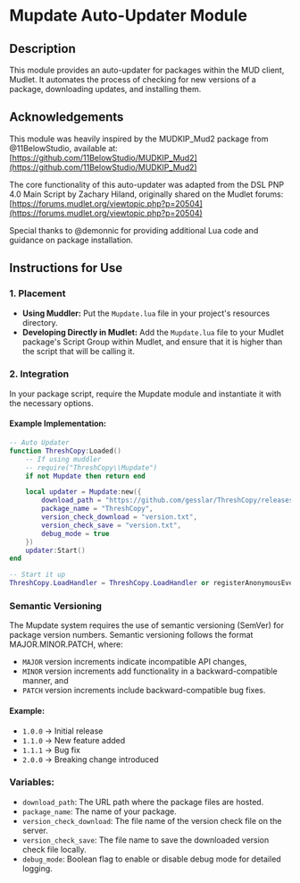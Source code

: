 # Mupdate Auto-Updater Module

## Description
This module provides an auto-updater for packages within the MUD client, Mudlet. It automates the process of checking for new versions of a package, downloading updates, and installing them.

## Acknowledgements
This module was heavily inspired by the MUDKIP_Mud2 package from @11BelowStudio, available at:
[https://github.com/11BelowStudio/MUDKIP_Mud2](https://github.com/11BelowStudio/MUDKIP_Mud2)

The core functionality of this auto-updater was adapted from the DSL PNP 4.0 Main Script by Zachary Hiland, originally shared on the Mudlet forums:
[https://forums.mudlet.org/viewtopic.php?p=20504](https://forums.mudlet.org/viewtopic.php?p=20504)

Special thanks to @demonnic for providing additional Lua code and guidance on package installation.

## Instructions for Use

### 1. Placement
- **Using Muddler:** Put the `Mupdate.lua` file in your project's resources directory.
- **Developing Directly in Mudlet:** Add the `Mupdate.lua` file to your Mudlet package's Script Group within Mudlet, and ensure that it is higher than the script that will be calling it.

### 2. Integration
In your package script, require the Mupdate module and instantiate it with the necessary options.

#### Example Implementation:
```lua
-- Auto Updater
function ThreshCopy:Loaded()
    -- If using muddler
    -- require("ThreshCopy\\Mupdate")
    if not Mupdate then return end

    local updater = Mupdate:new({
        download_path = "https://github.com/gesslar/ThreshCopy/releases/latest/download/",
        package_name = "ThreshCopy",
        version_check_download = "version.txt",
        version_check_save = "version.txt",
        debug_mode = true
    })
    updater:Start()
end

-- Start it up
ThreshCopy.LoadHandler = ThreshCopy.LoadHandler or registerAnonymousEventHandler("sysLoadEvent", "ThreshCopy:Loaded")
```

### Semantic Versioning
The Mupdate system requires the use of semantic versioning (SemVer) for package version numbers. Semantic versioning follows the format MAJOR.MINOR.PATCH, where:

* `MAJOR` version increments indicate incompatible API changes,
* `MINOR` version increments add functionality in a backward-compatible manner, and
* `PATCH` version increments include backward-compatible bug fixes.
#### Example:
* `1.0.0` -> Initial release
* `1.1.0` -> New feature added
* `1.1.1` -> Bug fix
* `2.0.0` -> Breaking change introduced

### Variables:
* `download_path`: The URL path where the package files are hosted.
* `package_name`: The name of your package.
* `version_check_download`: The file name of the version check file on the server.
* `version_check_save`: The file name to save the downloaded version check file locally.
* `debug_mode`: Boolean flag to enable or disable debug mode for detailed logging.
